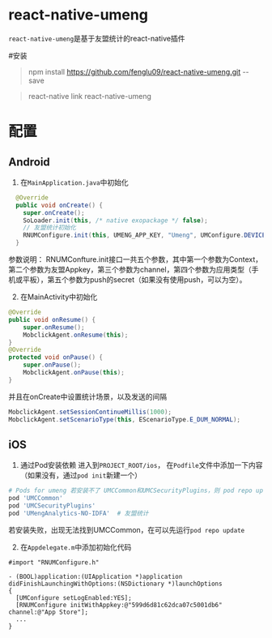 # react-native-umeng
`react-native-umeng`是基于友盟统计的react-native插件

#安装
> npm install https://github.com/fenglu09/react-native-umeng.git --save

> react-native link react-native-umeng

# 配置
## Android
1. 在`MainApplication.java`中初始化
```java
  @Override
  public void onCreate() {
    super.onCreate();
    SoLoader.init(this, /* native exopackage */ false);
    // 友盟统计初始化
    RNUMConfigure.init(this, UMENG_APP_KEY, "Umeng", UMConfigure.DEVICE_TYPE_PHONE, "");
  }
```

参数说明： RNUMConfture.init接口一共五个参数，其中第一个参数为Context，第二个参数为友盟Appkey，第三个参数为channel，第四个参数为应用类型（手机或平板），第五个参数为push的secret（如果没有使用push，可以为空）。

2. 在MainActivity中初始化
```java
@Override
public void onResume() {
    super.onResume();
    MobclickAgent.onResume(this);
}
@Override
protected void onPause() {
    super.onPause();
    MobclickAgent.onPause(this);
}
```
并且在onCreate中设置统计场景，以及发送的间隔
```java
MobclickAgent.setSessionContinueMillis(1000);
MobclickAgent.setScenarioType(this, EScenarioType.E_DUM_NORMAL);
```

## iOS
1. 通过Pod安装依赖
进入到`PROJECT_ROOT/ios`，
在`Podfile`文件中添加一下内容（如果没有，通过`pod init`新建一个）
```sh
# Pods for umeng 若安装不了 UMCCommon和UMCSecurityPlugins，则 pod repo update
pod 'UMCCommon'
pod 'UMCSecurityPlugins'
pod 'UMengAnalytics-NO-IDFA'  # 友盟统计
```
若安装失败，出现无法找到UMCCommon，在可以先运行`pod repo update`

2. 在`Appdelegate.m`中添加初始化代码
```
#import "RNUMConfigure.h"

- (BOOL)application:(UIApplication *)application didFinishLaunchingWithOptions:(NSDictionary *)launchOptions
{
  [UMConfigure setLogEnabled:YES];
  [RNUMConfigure initWithAppkey:@"599d6d81c62dca07c5001db6" channel:@"App Store"];
  ...
}
```
